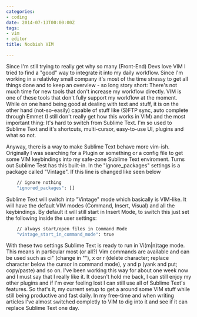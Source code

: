 ```yaml
---
categories:
- coding
date: 2014-07-13T00:00:00Z
tags:
- vim
- editor
title: Noobish VIM

---
```


Since I'm still trying to really get why so many (Front-End) Devs love VIM I tried to find a "good" way to integrate it
into my daily workflow. Since I'm working in a relativley small company it's most of the time stressy to get all things
done and to keep an overview - so long story short: There's not much time for new tools that don't increase my workflow
directly. VIM is one of these tools that don't fully support my workflow at the moment. While on one hand being good at
dealing with text and stuff, it is on the other hand (not-so-easily) capable of stuff like (S)FTP sync, auto complete
through Emmet (I still don't really get how this works in VIM) and the most important thing: It's hard to switch from
Sublime Text. I'm so used to Sublime Text and it's shortcuts, multi-cursor, easy-to-use UI, plugins and what so not.

Anyway, there is a way to make Sublime Text behave more vim-ish. Originally I was searching for a Plugin or something or
a config file to get some VIM keybindings into my safe-zone Sublime Text enviroment. Turns out Sublime Test has this
built-in. In the "ignore_packages" settings is a package called "Vintage". If this line is changed like seen below
```bash 
	// ignore nothing 
	"ignored_packages": []
```
Sublime Text will switch into "Vintage" mode which basically is VIM-like. It will have the default VIM modes (Command,
Insert, Visual) and all the keybindings. By default it will still start in Insert Mode, to switch this just set the
following inside the user settings:
```bash 
	// always start/open files in Command Mode 
	"vintage_start_in_command_mode": true
```

With these two settings Sublime Text is ready to run in Vi(m|n)tage mode. This means in particular most (or all?) Vim
commands are available and can be used such as ci" (change in ""), x or r (delete character; replace character below the
cursor in command mode), y and p (yank and put; copy/paste) and so on. I've been working this way for about one week now
and I must say that I really like it. It doesn't hold me back, I can still enjoy my other plugins and if I'm ever
feeling lost I can still use all of Sublime Text's features. So that's it, my current setup to get a around some VIM
stuff while still being productive and fast daily. In my free-time and when writing articles I've almost switched
completly to VIM to dig into it and see if it can replace Sublime Text one day.
